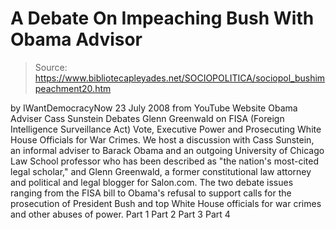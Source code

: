 # A Debate On Impeaching Bush With Obama Advisor

> Source: https://www.bibliotecapleyades.net/SOCIOPOLITICA/sociopol_bushimpeachment20.htm

by
IWantDemocracyNow
23 July 2008
from
YouTube Website
Obama Adviser Cass Sunstein Debates Glenn
Greenwald on FISA (Foreign Intelligence Surveillance Act) Vote,
Executive Power and Prosecuting White House
Officials for War Crimes.
We host a discussion with Cass Sunstein, an informal adviser to Barack Obama
and an outgoing University of Chicago Law School professor who has been
described as "the nation's most-cited legal scholar," and Glenn Greenwald, a
former constitutional law attorney and political and legal blogger for
Salon.com.
The two debate issues ranging from the FISA bill to Obama's
refusal to support calls for the prosecution of President Bush and top White
House officials for war crimes and other abuses of power.
Part 1
Part 2
Part 3
Part 4
